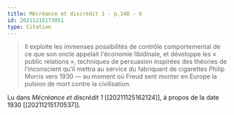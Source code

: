 ```yaml
---
title: Mécréance et discrédit 1 - p.148 - b
id: 20211215173051
type: Citation
---
```


> Il exploite les immenses possibilités de contrôle comportemental de ce que son oncle appelait l'économie libidinale, et développe les « public relations », techniques de persuasion inspirées des théories de l’inconscient qu’il mettra au service du fabriquant de cigarettes Philip Morris vers 1930 — au moment où Freud sent monter en Europe la pulsion de mort contre la civilisation.

Lu dans *Mécréance et discrédit 1* [[20211125162124]], à propos de la date 1930 [[20211215170537]].